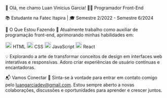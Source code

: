 
👋 Olá, me chamo Luan Vinicius Garcia!
👨‍💻 Programador Front-End 

📚 Estudante na Fatec Itapira | 🎓 Semestre 2/2022 - Semestre 6/2024

🚀 O Que Estou Fazendo
🌟 Atualmente trabalho como auxiliar de programação front-end, aprimorando minhas habilidades em:

<img src="https://cdn.jsdelivr.net/gh/devicons/devicon/icons/html5/html5-original.svg" width="20" height="20" /> HTML
<img src="https://cdn.jsdelivr.net/gh/devicons/devicon/icons/css3/css3-original-wordmark.svg" width="20" height="20" /> CSS
<img src="https://cdn.jsdelivr.net/gh/devicons/devicon/icons/javascript/javascript-original.svg" width="20" height="20" /> JavaScript
<img src="https://cdn.jsdelivr.net/gh/devicons/devicon/icons/react/react-original.svg" width="20" height="20" /> React

💡 Explorando a arte de transformar conceitos de design em interfaces web interativas e responsivas. Adoro criar experiências de usuário contínuas e encantadoras.

📬 Vamos Conectar
📩 Sinta-se à vontade para entrar em contato comigo pelo luangarciadev@gmail.com. Estou sempre aberto a novas colaborações, discussões e oportunidades para aprender e crescer juntos.
